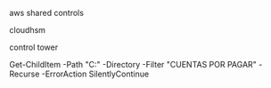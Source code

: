 
aws shared controls

cloudhsm

control tower



Get-ChildItem -Path "C:\" -Directory -Filter "CUENTAS POR PAGAR" -Recurse -ErrorAction SilentlyContinue
